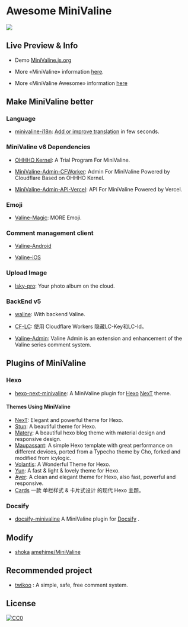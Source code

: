 # Awesome MiniValine

[![](https://cdn.jsdelivr.net/gh/MiniValine/MiniValine@master/.github/img/awesome.svg?sanitize=true)](https://github.com/sindresorhus/awesome)

## Live Preview & Info

* Demo [MiniValine.js.org](https://minivaline.js.org)

+ More «MiniValine» information [here](https://minivaline.js.org/docs/).

+ More «MiniValine Awesome» information [here](https://minivaline.js.org/docs/en/#/Awesome)



## Make MiniValine better  

### Language

+ [minivaline-i18n](https://github.com/MiniValine/minivaline-i18n): [Add or improve translation](https://crowdin.com/project/minivaline) in few seconds.

### MiniValine v6 Dependencies

* [OHHHO Kernel](https://github.com/MHuiG/ohhho): A Trial Program For MiniValine.

* [MiniValine-Admin-CFWorker](https://github.com/MiniValine/MiniValine-Admin-CFWorker): Admin For MiniValine Powered by Cloudflare Based on OHHHO Kernel.

* [MiniValine-Admin-API-Vercel](https://github.com/MiniValine/MiniValine-Admin-API-Vercel): API For MiniValine Powered by Vercel.

### Emoji

* [Valine-Magic](https://github.com/GamerNoTitle/Valine-Magic): MORE Emoji.


### Comment management client

* [Valine-Android](https://github.com/yinhanlei/Valine-Android)

* [Valine-iOS](https://github.com/xaoxuu/Valine-iOS)

### Upload Image

+ [lsky-pro](https://github.com/wisp-x/lsky-pro): Your photo album on the cloud.

### BackEnd v5

* [waline](https://github.com/lizheming/waline): With backend Valine.

* [CF-LC](https://github.com/MiniValine/MiniValine/tree/5/CF-LC): 使用 Cloudflare Workers 隐藏LC-Key和LC-Id。

* [Valine-Admin](https://github.com/DesertsP/Valine-Admin): Valine Admin is an extension and enhancement of the Valine series comment system.

## Plugins of MiniValine

### Hexo

* [hexo-next-minivaline](https://github.com/MiniValine/hexo-next-minivaline): A MiniValine plugin for [Hexo](https://github.com/hexojs/hexo) [NexT](https://github.com/next-theme/hexo-theme-next) theme. 


#### Themes Using MiniValine

* [NexT](https://github.com/theme-next/hexo-theme-next): Elegant and powerful theme for Hexo. 
* [Stun](https://github.com/liuyib/hexo-theme-stun): A beautiful theme for Hexo.
* [Matery](https://github.com/blinkfox/hexo-theme-matery): A beautiful hexo blog theme with material design and responsive design.
* [Maupassant](https://github.com/tufu9441/maupassant-hexo): A simple Hexo template with great performance on different devices, ported from a Typecho theme by Cho, forked and modified from icylogic.
* [Volantis](https://github.com/xaoxuu/hexo-theme-volantis): A Wonderful Theme for Hexo.
* [Yun](https://github.com/YunYouJun/hexo-theme-yun): A fast & light & lovely theme for Hexo.
* [Ayer](https://github.com/Shen-Yu/hexo-theme-ayer): A clean and elegant theme for Hexo, also fast, powerful and responsive.
* [Cards](https://github.com/ChrAlpha/hexo-theme-cards) 一款 单栏样式 & 卡片式设计 的现代 Hexo 主题。



### Docsify

* [docsify-minivaline](https://github.com/MiniValine/docsify-minivaline) A MiniValine plugin for [Docsify](https://github.com/docsifyjs/docsify/) . 



## Modify

* [shoka](https://github.com/amehime/hexo-theme-shoka) [amehime/MiniValine](https://github.com/amehime/MiniValine)



## Recommended project

* [twikoo](https://github.com/imaegoo/twikoo) :  A simple, safe, free comment system.

## License

[![CC0](https://cdn.jsdelivr.net/gh/MiniValine/MiniValine@master/.github/img/cc-zero.svg)](https://creativecommons.org/publicdomain/zero/1.0/)



